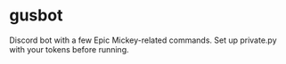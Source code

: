 # gusbot
Discord bot with a few Epic Mickey-related commands. Set up private.py with your tokens before running.
